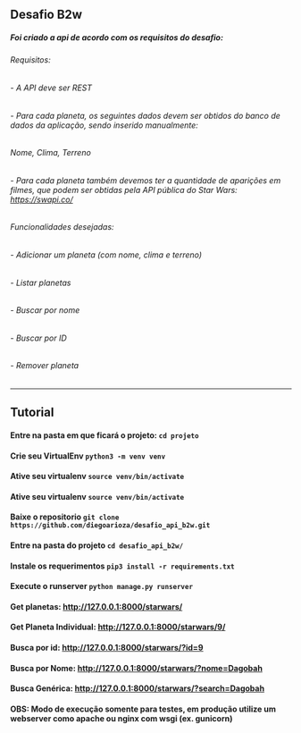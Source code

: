 ## Desafio B2w


##### Foi criado a api de acordo com os requisitos do desafio:

###### Requisitos:

###### - A API deve ser REST
###### - Para cada planeta, os seguintes dados devem ser obtidos do banco de dados da aplicação, sendo inserido manualmente:
###### Nome, Clima, Terreno
###### - Para cada planeta também devemos ter a quantidade de aparições em filmes, que podem ser obtidas pela API pública do Star Wars:  https://swapi.co/

###### Funcionalidades desejadas: 

###### - Adicionar um planeta (com nome, clima e terreno)
###### - Listar planetas
###### - Buscar por nome
###### - Buscar por ID
###### - Remover planeta

---
## Tutorial
#### Entre na pasta em que ficará o projeto: ```cd projeto```
#### Crie seu VirtualEnv   ``` python3 -m venv venv ```
#### Ative seu virtualenv  ``` source venv/bin/activate ```
#### Ative seu virtualenv  ``` source venv/bin/activate ```
#### Baixe o repositorio   ``` git clone https://github.com/diegoarioza/desafio_api_b2w.git ```
#### Entre na pasta do projeto ``` cd desafio_api_b2w/ ```
#### Instale os requerimentos ``` pip3 install -r requirements.txt  ```
#### Execute o runserver ``` python manage.py runserver ```

#### Get planetas: http://127.0.0.1:8000/starwars/
#### Get Planeta Individual: http://127.0.0.1:8000/starwars/9/
#### Busca por id: http://127.0.0.1:8000/starwars/?id=9
#### Busca por Nome: http://127.0.0.1:8000/starwars/?nome=Dagobah
#### Busca Genérica: http://127.0.0.1:8000/starwars/?search=Dagobah

#### OBS: Modo de execução somente para testes, em produção utilize um webserver como apache ou nginx com wsgi (ex. gunicorn)
